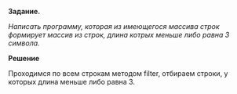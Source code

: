 **Задание.**

*Написать программу, которая из имеющегося массива строк формирует массив из строк, длина котрых меньше либо равна 3 символа.*

**Решение**

Проходимся по всем строкам методом filter, отбираем строки, у которых длина меньше либо равна 3.

